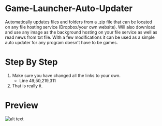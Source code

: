 # Game-Launcher-Auto-Updater
Automatically updates files and folders from a .zip file that can be located on any file hosting service (Dropbox/your own website). Will also download and use any image as the background hosting on your file service as well as read news from txt file. With a few modifications it can be used as a simple auto updater for any program doesn't have to be games.

# Step By Step #
1. Make sure you have changed all the links to your own.
     - Line 49,50,219,311
2. That is really it. 

# Preview # 
![alt text](https://i.ibb.co/sRLc8Fv/download.png)
